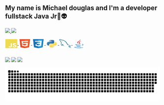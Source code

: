 

## My name is Michael douglas and I'm a developer fullstack Java Jr🤯👽
 
<!-- painel de nota-->
 <div>
  <a href="https://github.com/michael0douglas">
  <img height="180em" src="https://github-readme-stats.vercel.app/api?username=michael0douglas&show_icons=true&theme=dark&include_all_commits=true&count_private=true"/>
  <img height="180em" src="https://github-readme-stats.vercel.app/api/top-langs/?username=michael0douglas&layout=compact&langs_count=7&theme=dark"/>
</div>
  <!-- Linguagens -->
<div style="display: inline_block"><br>
  <img align="center" alt="mike-Js" height="30" width="40" src="https://raw.githubusercontent.com/devicons/devicon/master/icons/javascript/javascript-plain.svg">
  
  <img align="center" alt="mike-HTML" height="30" width="40" src="https://raw.githubusercontent.com/devicons/devicon/master/icons/html5/html5-original.svg">
  <img align="center" alt="mike-CSS" height="30" width="40" src="https://raw.githubusercontent.com/devicons/devicon/master/icons/css3/css3-original.svg">
   
  <img align="center" alt="mike-Python" height="30" width="40" src="https://raw.githubusercontent.com/devicons/devicon/master/icons/python/python-original.svg">
  <img align="center" alt="mike-Mysql" height="30" width="40" src="https://raw.githubusercontent.com/devicons/devicon/master/icons/mysql/mysql-original.svg">
  
  <img align="center" alt="mike-Java" height="30" width="40" src="https://github.com/devicons/devicon/blob/master/icons/java/java-original.svg">
 
 
</div>
  
  ##
 
<div> 
  <a href = "http://api.whatsapp.com/send?phone=5511951226784"><img src="https://img.shields.io/badge/WhatsApp-25D366?style=for-the-badge&logo=whatsapp&logoColor=white" target="_blank"></a>
  <a href = "mailto:godoofffantasy@gmai.com"><img src="https://img.shields.io/badge/-Gmail-%23333?style=for-the-badge&logo=gmail&logoColor=white" target="_blank"></a>
  <a href="https://www.linkedin.com/in/michael-douglas-285938250/" target="_blank"><img src="https://img.shields.io/badge/-LinkedIn-%230077B5?style=for-the-badge&logo=linkedin&logoColor=white" target="_blank"></a> 
  </div>

 ![Snake animation](https://github.com/JLirio/JLirio/blob/output/github-contribution-grid-snake.svg)
